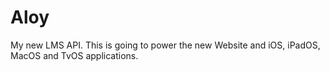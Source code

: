 # Aloy
My new LMS API. This is going to power the new Website and iOS, iPadOS, MacOS and TvOS applications.
